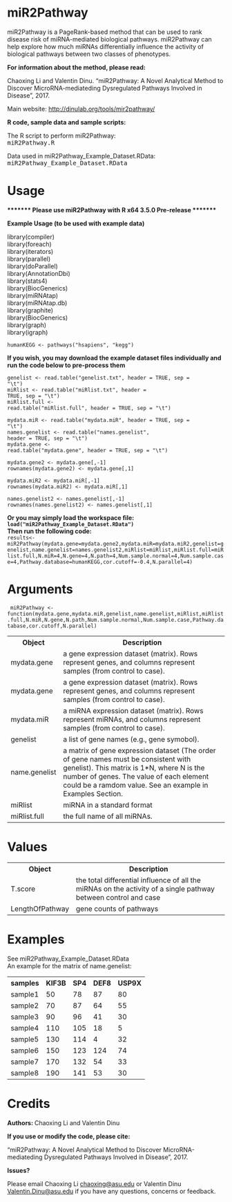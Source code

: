 # miR2Pathway
miR2Pathway is a PageRank-based method that can be used to rank disease risk of miRNA-mediated biological pathways. miR2Pathway can help explore how much miRNAs differentially influence the activity of biological pathways between two classes of phenotypes.

<b> For information about the method, please read: </b>

Chaoxing Li and Valentin Dinu. “miR2Pathway: A Novel Analytical Method to Discover MicroRNA-mediateding Dysregulated Pathways Involved in Disease”, 2017.

Main website: http://dinulab.org/tools/mir2pathway/

<b> R code, sample data and sample scripts: </b>

The R script to perform miR2Pathway: <samp>   <br> miR2Pathway.R</samp>

Data used in miR2Pathway_Example_Dataset.RData: <samp> <br>   miR2Pathway_Example_Dataset.RData</samp>



# Usage

<b>******* Please use miR2Pathway with R x64 3.5.0 Pre-release *******</b>
  
<b> Example Usage (to be used with example data) </b>  

library(compiler) <br>
library(foreach) <br>
library(iterators) <br>
library(parallel) <br>
library(doParallel) <br>
library(AnnotationDbi) <br>
library(stats4) <br>
library(BiocGenerics) <br>
library(miRNAtap)  <br>
library(miRNAtap.db)  <br>
library(graphite) <br>
library(BiocGenerics) <br>
library(graph) <br>
library(igraph) <br>

<code>humanKEGG <- pathways("hsapiens", "kegg")</code>

<b>If you wish, you may download the example dataset files individually and run the code below to pre-process them <br> </b>

<code>genelist <- read.table("genelist.txt", header = TRUE, sep = "\t")</code><br>
<code>miRlist <- read.table("miRlist.txt", header = TRUE, sep = "\t")</code><br>
<code>miRlist.full <- read.table("miRlist.full", header = TRUE, sep = "\t")</code><br>

<code>mydata.miR <- read.table("mydata.miR", header = TRUE, sep = "\t")</code><br>
<code>names.genelist <- read.table("names.genelist", header = TRUE, sep = "\t")</code><br>
<code>mydata.gene <- read.table("mydata.gene", header = TRUE, sep = "\t")</code><br>

<code>mydata.gene2 <- mydata.gene[,-1]</code><br>
<code>rownames(mydata.gene2) <- mydata.gene[,1]</code><br>

<code>mydata.miR2 <- mydata.miR[,-1]</code><br>
<code>rownames(mydata.miR2) <- mydata.miR[,1]</code><br>

<code>names.genelist2 <- names.genelist[,-1]</code><br>
<code>rownames(names.genelist2) <- names.genelist[,1]</code><br>
 
<b>Or you may simply load the workspace file: <code>load("miR2Pathway_Example_Dataset.RData")</code> <br></b>
<b>Then run the following code: </b>
<br>
<code>results<-miR2Pathway(mydata.gene=mydata.gene2,mydata.miR=mydata.miR2,genelist=genelist,name.genelist=names.genelist2,miRlist=miRlist,miRlist.full=miRlist.full,N.miR=4,N.gene=4,N.path=4,Num.sample.normal=4,Num.sample.case=4,Pathway.database=humanKEGG,cor.cutoff=-0.4,N.parallel=4)</code> 
   
   

# Arguments

<code> miR2Pathway <- function(mydata.gene,mydata.miR,genelist,name.genelist,miRlist,miRlist.full,N.miR,N.gene,N.path,Num.sample.normal,Num.sample.case,Pathway.database,cor.cutoff,N.parallel) </code>

<html>

<body>

<table>
    <tr>
    <th>Object</th>
     <th>Description</th>
   </tr>
   <tr>
    <td>mydata.gene</td>
    <td>a gene expression dataset (matrix). Rows represent genes, and columns represent samples (from control to case).</td>
  </tr>
  <tr>
   <tr>
    <td>mydata.gene</td>
    <td>a gene expression dataset (matrix). Rows represent genes, and columns represent samples (from control to case).</td>
  </tr>
  <tr>
    <td>mydata.miR</td>
    <td>a miRNA expression dataset (matrix). Rows represent miRNAs, and columns represent samples (from control to case).</td>
  </tr>
  <tr>
    <td>genelist</td>
    <td>a list of gene names (e.g., gene symobol).</td>
  </tr>
  <tr>
    <td>name.genelist</td>
    <td>a matrix of gene expression dataset (The order of gene names must be consistent with genelist). This matrix is 1*N, where N is the number of genes. The value of each element could be a ramdom value. See an example in Examples Section. </td>
  </tr>
  <tr>
    <td>miRlist</td>
    <td>miRNA in a standard format</td>
  </tr>
  <tr>
    <td>miRlist.full</td>
    <td>the full name of all miRNAs.</td>
  </tr>
</table>

</body>
</html>

  

# Values

<html>
<body>

<table>
   <tr>
    <th>Object</th>
    <th>Description</th>
   </tr>
  <tr>
  <td>T.score</td>
  <td>the total differential influence of all the miRNAs on the activity of a single pathway between control and case</td>
  </tr>
  <tr>
   <td>LengthOfPathway</td>
   <td>gene counts of pathways</td>
  </tr>
</table>

</body>
</html>      

# Examples

See miR2Pathway_Example_Dataset.RData <br>
An example for the matrix of name.genelist:

<html>
<body>

<table>
   <tr>
    <th>samples</th>
    <th>KIF3B</th>
    <th>SP4</th>
    <th>DEF8</th>
    <th>USP9X</th>
   </tr>
   <tr>
    <td>sample1</td>
    <td>50 </td>
      <td>78</td>
      <td>87</td>
      <td>80</td>
    </tr>
    <tr>
    <td>sample2</td>
    <td>70</td>
      <td>87</td>
      <td>64</td>
      <td>55</td>
    </tr>
    <tr>
    <td>sample3</td>
    <td>90</td>
      <td>96</td>
      <td>41</td>
      <td>30</td>
    </tr>
   <tr>
    <td>sample4</td>  	 	 	 
    <td>110</td>
      <td>105</td>
      <td>18</td>
      <td>5</td>
    </tr>
    <tr>
    <td>sample5</td>  	 	 	 
    <td>130</td>
      <td>114</td>
      <td>4</td>
      <td>32</td>
    </tr>
    <tr>
    <td>sample6</td>  	 	 	 
    <td>150</td>
      <td>123</td>
      <td>124</td>
      <td>74</td>
    </tr>
   <tr>
    <td>sample7</td>  	 	 	 
    <td>170</td>
      <td>132</td>
      <td>54</td>
      <td>33</td>
    </tr>
   <tr>
    <td>sample8</td>  	 	 	 
    <td>190</td>
      <td>141</td>
      <td>53</td>
      <td>30</td>
    </tr>
</table>

</body>
</html>

 
# Credits

<b> Authors: </b> Chaoxing Li and Valentin Dinu

<b> If you use or modify the code, please cite: </b>

“miR2Pathway: A Novel Analytical Method to Discover MicroRNA-mediateding Dysregulated Pathways Involved in Disease”, 2017.

<b> Issues? </b>

Please email Chaoxing Li <chaoxing@asu.edu> or Valentin Dinu <Valentin.Dinu@asu.edu> if you have any questions, concerns or feedback.




